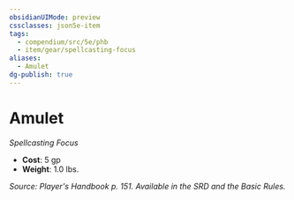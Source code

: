 ```yaml
---
obsidianUIMode: preview
cssclasses: json5e-item
tags:
  - compendium/src/5e/phb
  - item/gear/spellcasting-focus
aliases:
  - Amulet
dg-publish: true
---
```

# Amulet
*Spellcasting Focus*  

- **Cost**: 5 gp
- **Weight**: 1.0 lbs.

*Source: Player's Handbook p. 151. Available in the SRD and the Basic Rules.*